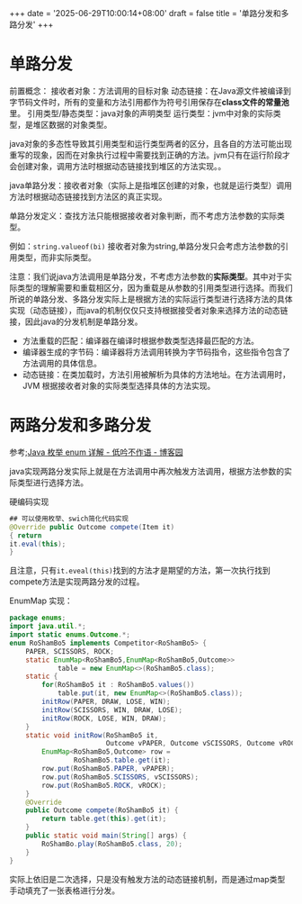 +++
date = '2025-06-29T10:00:14+08:00'
draft = false
title = '单路分发和多路分发'
+++









# 单路分发

前置概念：
接收者对象：方法调用的目标对象
动态链接：在Java源文件被编译到字节码文件时，所有的变量和方法引用都作为符号引用保存在**class文件的常量池**里。
引用类型/静态类型：java对象的声明类型
运行类型：jvm中对象的实际类型，是堆区数据的对象类型。

java对象的多态性导致其引用类型和运行类型两者的区分，且各自的方法可能出现重写的现象，因而在对象执行过程中需要找到正确的方法。jvm只有在运行阶段才会创建对象，调用方法时根据动态链接找到堆区的方法实现。。




java单路分发：接收者对象（实际上是指堆区创建的对象，也就是运行类型）调用方法时根据动态链接找到方法区的真正实现。

单路分发定义：查找方法只能根据接收者对象判断，而不考虑方法参数的实际类型。

例如：`string.valueof(bi)` 接收者对象为string,单路分发只会考虑方法参数的引用类型，而非实际类型。


注意：我们说java方法调用是单路分发，不考虑方法参数的**实际类型**。其中对于实际类型的理解需要和重载相区分，因为重载是从参数的引用类型进行选择。而我们所说的单路分发、多路分发实际上是根据方法的实际运行类型进行选择方法的具体实现（动态链接），而java的机制仅仅只支持根据接受者对象来选择方法的动态链接，因此java的分发机制是单路分发。


- 方法重载的匹配：编译器在编译时根据参数类型选择最匹配的方法。
- 编译器生成的字节码：编译器将方法调用转换为字节码指令，这些指令包含了方法调用的具体信息。
- 动态链接：在类加载时，方法引用被解析为具体的方法地址。在方法调用时，JVM 根据接收者对象的实际类型选择具体的方法实现。


# 两路分发和多路分发


参考;[Java 枚举 enum 详解 - 低吟不作语 - 博客园](https://www.cnblogs.com/Yee-Q/p/14035322.html)

java实现两路分发实际上就是在方法调用中再次触发方法调用，根据方法参数的实际类型进行选择方法。


硬编码实现

```java
## 可以使用枚举、swich简化代码实现
@Override public Outcome compete(Item it) 
{ return 
it.eval(this); 
}
```


且注意，只有`it.eveal(this)`找到的方法才是期望的方法，第一次执行找到compete方法是实现两路分发的过程。


 EnumMap 实现：


```java
package enums;
import java.util.*;
import static enums.Outcome.*;
enum RoShamBo5 implements Competitor<RoShamBo5> {
    PAPER, SCISSORS, ROCK;
    static EnumMap<RoShamBo5,EnumMap<RoShamBo5,Outcome>>
            table = new EnumMap<>(RoShamBo5.class);
    static {
        for(RoShamBo5 it : RoShamBo5.values())
            table.put(it, new EnumMap<>(RoShamBo5.class));
        initRow(PAPER, DRAW, LOSE, WIN);
        initRow(SCISSORS, WIN, DRAW, LOSE);
        initRow(ROCK, LOSE, WIN, DRAW);
    }
    static void initRow(RoShamBo5 it,
                        Outcome vPAPER, Outcome vSCISSORS, Outcome vROCK) {
        EnumMap<RoShamBo5,Outcome> row =
                RoShamBo5.table.get(it);
        row.put(RoShamBo5.PAPER, vPAPER);
        row.put(RoShamBo5.SCISSORS, vSCISSORS);
        row.put(RoShamBo5.ROCK, vROCK);
    }
    @Override
    public Outcome compete(RoShamBo5 it) {
        return table.get(this).get(it);
    }
    public static void main(String[] args) {
        RoShamBo.play(RoShamBo5.class, 20);
    }
}

```

实际上依旧是二次选择，只是没有触发方法的动态链接机制，而是通过map类型手动填充了一张表格进行分发。